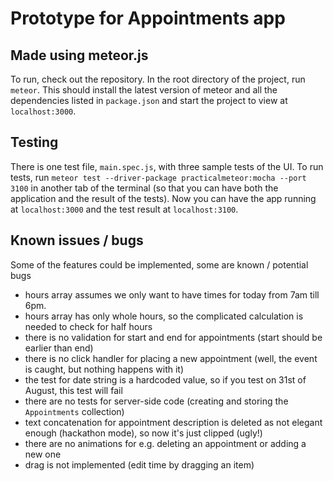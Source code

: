 # Prototype for Appointments app

## Made using meteor.js
To run, check out the repository. In the root directory of the project, run `meteor`. This should install the latest version of meteor and all the dependencies listed in `package.json` and start the project to view at `localhost:3000`.

## Testing
There is one test file, `main.spec.js`, with three sample tests of the UI. To run tests, run `meteor test --driver-package practicalmeteor:mocha --port 3100` in another tab of the terminal (so that you can have both the application and the result of the tests). Now you can have the app running at `localhost:3000` and the test result at `localhost:3100`.

## Known issues / bugs
Some of the features could be implemented, some are known / potential bugs

- hours array assumes we only want to have times for today from 7am till 6pm.
- hours array has only whole hours, so the complicated calculation is needed to check for half hours
- there is no validation for start and end for appointments (start should be earlier than end)
- there is no click handler for placing a new appointment (well, the event is caught, but nothing happens with it)
- the test for date string is a hardcoded value, so if you test on 31st of August, this test will fail
- there are no tests for server-side code (creating and storing the `Appointments` collection)
- text concatenation for appointment description is deleted as not elegant enough (hackathon mode), so now it's just clipped (ugly!)
- there are no animations for e.g. deleting an appointment or adding a new one
- drag is not implemented (edit time by dragging an item) 
